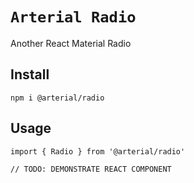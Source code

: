# `Arterial Radio`

Another React Material Radio

## Install

```
npm i @arterial/radio
```

## Usage

```
import { Radio } from '@arterial/radio'

// TODO: DEMONSTRATE REACT COMPONENT
```
